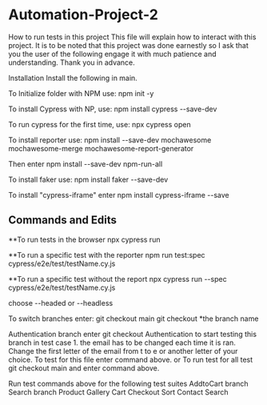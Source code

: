 # Automation-Project-2

How to run tests in this project
This file will explain how to interact with this project. It is to be noted that this project was done earnestly so I ask that you the user of the following engage it with much patience and understanding. Thank you in advance.

Installation
Install the following in main.

To Initialize folder with NPM use: npm init -y

To install Cypress with NP, use: npm install cypress --save-dev

To run cypress for the first time, use: npx cypress open

To install reporter use: npm install --save-dev mochawesome mochawesome-merge mochawesome-report-generator

Then enter npm install --save-dev npm-run-all

To install faker use: npm install faker --save-dev

To install "cypress-iframe" enter npm install cypress-iframe --save


## Commands and Edits

**To run tests in the browser
npx cypress run

**To run a specific test with the reporter
npm run test:spec cypress/e2e/test/testName.cy.js 

**To run a specific test without the report
npx cypress run --spec cypress/e2e/test/testName.cy.js 

choose --headed   or --headless 



To switch branches enter:
git checkout main 
git checkout *the branch name


Authentication branch 
enter git checkout Authentication to start testing this branch
in test case 1. the email has to be changed each time it is ran. Change the first letter of the email from t to e or another letter of your choice.
To test for this file enter command above. 
or 
To run test for all test git checkout main and enter command above. 


Run test commands above for the following test suites 
AddtoCart branch  
Search branch
Product Gallery
Cart 
Checkout
Sort
Contact 
Search